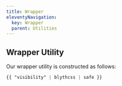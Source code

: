 ```yaml
---
title: Wrapper
eleventyNavigation:
  key: Wrapper
  parent: Utilities
---
```


## Wrapper Utility

Our wrapper utility is constructed as follows:

```css
{{ "visibility" | blythcss | safe }}
```
